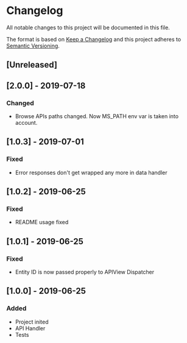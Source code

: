 # Changelog

All notable changes to this project will be documented in this file.

The format is based on [Keep a Changelog](http://keepachangelog.com/en/1.0.0/)
and this project adheres to [Semantic Versioning](http://semver.org/spec/v2.0.0.html).

## [Unreleased]

## [2.0.0] - 2019-07-18
### Changed
- Browse APIs paths changed. Now MS_PATH env var is taken into account.

## [1.0.3] - 2019-07-01
### Fixed
- Error responses don't get wrapped any more in data handler

## [1.0.2] - 2019-06-25
### Fixed
- README usage fixed

## [1.0.1] - 2019-06-25
### Fixed
- Entity ID is now passed properly to APIView Dispatcher

## [1.0.0] - 2019-06-25
### Added
- Project inited
- API Handler
- Tests
